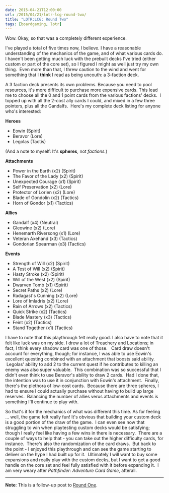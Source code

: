 ```yaml
---
date: 2015-04-21T12:00:00
url: /2015/04/21/lotr-lcg-round-two/
title: "LOTR:LCG: Round Two"
tags: [boardgaming, lotr]
---
```


Wow.  Okay, so that was a completely different experience.

I've played a total of five times now, I believe.  I have a reasonable understanding of the mechanics of the game, and of what various cards do.  I haven't been getting much luck with the prebuilt decks I've tried (either custom or part of the core set), so I figured I might as well just try my own thing.  Even more than that, I threw caution to the wind and went for something that I <strong>think</strong> I read as being uncouth: a 3-faction deck.

A 3 faction deck presents its own problems.  Because you need to pool resources, it's more difficult to purchase more expensive cards.  This lead me to choose all the 0 and 1 point cards from the various factions' decks.  I topped up with all the 2-cost ally cards I could, and mixed in a few three pointers, plus all the Gandalfs.  Here's my complete deck listing for anyone who's interested:

<strong>Heroes</strong>
<ul>
	<li>Eowin (Spirit)</li>
	<li>Beravor (Lore)</li>
	<li>Legolas (Tactis)</li>
</ul>
(And a note to myself: It's <strong>spheres</strong>, not <em>factions.</em>)

<strong>Attachments</strong>
<ul>
	<li>Power in the Earth (x2) (Spirit)</li>
	<li>The Favor of the Lady (x2) (Spirit)</li>
	<li>Unexpected Courage (x1) (Spirit)</li>
	<li>Self Preservation (x2) (Lore)</li>
	<li>Protector of Lorien (x2) (Lore)</li>
	<li>Blade of Gondolin (x2) (Tactics)</li>
	<li>Horn of Gondor (x1) (Tactics)</li>
</ul>
<strong>Allies</strong>
<ul>
	<li>Gandalf (x4) (Neutral)</li>
	<li>Gleowine (x2) (Lore)</li>
	<li>Henemarth Riversong (x1) (Lore)</li>
	<li>Veteran Axehand (x3) (Tactics)</li>
	<li>Gondorian Spearman (x3) (Tactics)</li>
</ul>
<strong>Events</strong>
<ul>
	<li>Strength of Will (x2) (Spirit)</li>
	<li>A Test of Will (x2) (Spirit)</li>
	<li>Hasty Stroke (x2) (Spirit)</li>
	<li>Will of the West (x2) (Spirit)</li>
	<li>Dwarven Tomb (x1) (Spirit)</li>
	<li>Secret Paths (x2) (Lore)</li>
	<li>Radagast's Cunning (x2) (Lore)</li>
	<li>Lore of Imladris (x2) (Lore)</li>
	<li>Rain of Arrows (x2) (Tactics)</li>
	<li>Quick Strike (x2) (Tactics)</li>
	<li>Blade Mastery (x3) (Tactics)</li>
	<li>Feint (x2) (Tactics)</li>
	<li>Stand Together (x1) (Tactics)</li>
</ul>
I have to note that this playthrough felt really good.  I also have to note that it felt like luck was on my side.  I drew a lot of Treachery and Locations; in fact, I think every shadow card was one of those.   Card draw doesn't account for everything, though; for instance, I was able to use Eowin's excellent questing combined with an attachment that boosts said ability.  Legolas' ability to add 2 to the current quest if he contributes to killing an enemy was also super valuable.  This combination was so successful that I didn't even think to use Beravor's ability to draw 2 cards.  Had I done that, the intention was to use it in conjunction with Eowin's attachment.  Finally, there's the plethora of low-cost cards.  Because there are three spheres, I had to ensure I could actually purchase without having to build up large reserves.  Balancing the number of allies verus attachments and events is something I'll continue to play with.

So that's it for the mechanics of what was different this time.  As for feeling ... well, the game felt really fun!  It's obvious that building your custom deck is a good portion of the draw of the game.  I can even see now that struggling to win when playtesting custom decks would be satisfying; though I really feel like having a few wins in there is necessary.  There are a couple of ways to help that - you can take out the higher difficulty cards, for instance.  There's also the randomization of the card draws.  But back to the point - I enjoyed this playthrough and can see the game starting to deliver on the hype I had built up for it.  Ultimately I will want to buy some expansions and really play with the custom decks, but I want to get a good handle on the core set and feel fully satisfied with it before expanding it.  I am very weary after <em>Pathfinder: Adventure Card Game</em>, afterall.

<hr />

<strong>Note</strong>: This is a follow-up post to <a href="/2015/04/21/lord-of-the-rings-the-card-game/">Round One</a>.